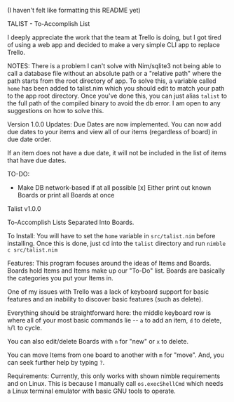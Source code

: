 (I haven't felt like formatting this README yet)

TALIST - To-Accomplish List

I deeply appreciate the work that the team at Trello is doing, but I got tired of using a web app and decided to make a very simple CLI app to replace Trello.

NOTES:
There is a problem I can't solve with Nim/sqlite3 not being able to call
a database file without an absolute path or a "relative path" where the
path starts from the root directory of app. To solve this, a variable
called `home` has been added to talist.nim which you should edit to match
your path to the app root directory. Once you've done this, you can just
alias `talist` to the full path of the compiled binary to avoid the db
error. I am open to any suggestions on how to solve this.

Version 1.0.0 Updates:
Due Dates are now implemented. You can now add due dates to your items
and view all of our items (regardless of board) in due date order.

If an item does not have a due date, it will not be included in the list
of items that have due dates.

TO-DO:
- Make DB network-based if at all possible
[x] Either print out known Boards or print all Boards at once

Talist v1.0.0

To-Accomplish Lists Separated Into Boards.

To Install:
You will have to set the `home` variable in `src/talist.nim` before installing.
Once this is done, just cd into the `talist` directory and run `nimble c src/talist.nim`

Features:
This program focuses around the ideas of Items and Boards. Boards hold Items and Items
make up our "To-Do" list. Boards are basically the categories you put your Items in.

One of my issues with Trello was a lack of keyboard support for basic features and
an inability to discover basic features (such as delete). 

Everything should be straightforward here: the middle keyboard row is where all of
your most basic commands lie -- `a` to add an item, `d` to delete, `h`/`l` to cycle.

You can also edit/delete Boards with `n` for "new" or `x` to delete.

You can move Items from one board to another with `m` for "move". And, you can seek
further help by typing `?`.

Requirements:
Currently, this only works with shown nimble requirements and on Linux. This is 
because I manually call `os.execShellCmd` which needs a Linux terminal emulator
with basic GNU tools to operate. 
